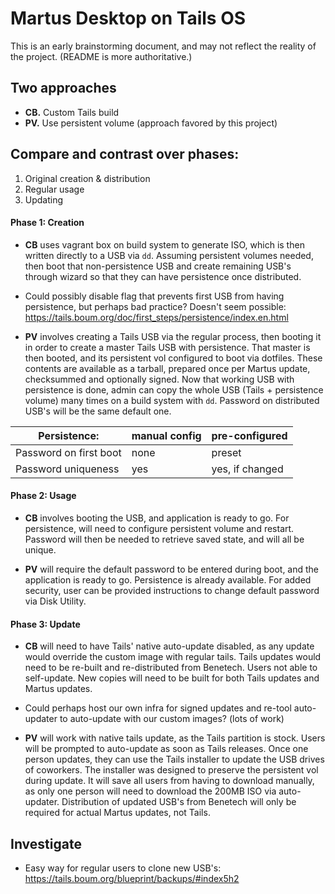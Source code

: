 # Martus Desktop on Tails OS

This is an early brainstorming document, and may not reflect the reality
of the project. (README is more authoritative.)

## Two approaches

- **CB.** Custom Tails build
- **PV.** Use persistent volume (approach favored by this project)

## Compare and contrast over phases:

1. Original creation & distribution
2. Regular usage
3. Updating

#### Phase 1: Creation

- **CB** uses vagrant box on build system to generate ISO, which is then written directly to a USB via `dd`. Assuming persistent volumes needed, then boot that non-persistence USB and create remaining USB's through wizard so that they can have persistence once distributed.

* Could possibly disable flag that prevents first USB from having persistence, but perhaps bad practice? Doesn't seem possible: https://tails.boum.org/doc/first_steps/persistence/index.en.html

- **PV** involves creating a Tails USB via the regular process, then booting it in order to create a master Tails USB with persistence. That master is then booted, and its persistent vol configured to boot via dotfiles. These contents are available as a tarball, prepared once per Martus update, checksummed and optionally signed. Now that working USB with persistence is done, admin can copy the whole USB (Tails + persistence volume) many times on a build system with `dd`. Password on distributed USB's will be the same default one.

| Persistence:           | manual config | pre-configured |
|------------------------|---------------|----------------|
| Password on first boot | none | preset |
| Password uniqueness    | yes | yes, if changed |

#### Phase 2: Usage

- **CB** involves booting the USB, and application is ready to go. For persistence, will need to configure persistent volume and restart. Password will then be needed to retrieve saved state, and will all be unique.

- **PV** will require the default password to be entered during boot, and the application is ready to go. Persistence is already available. For added security, user can be provided instructions to change default password via Disk Utility.

#### Phase 3: Update

- **CB** will need to have Tails' native auto-update disabled, as any update would override the custom image with regular tails. Tails updates would need to be re-built and re-distributed from Benetech. Users not able to self-update. New copies will need to be built for both Tails updates and Martus updates.

* Could perhaps host our own infra for signed updates and re-tool auto-updater to auto-update with our custom images? (lots of work)

- **PV** will work with native tails update, as the Tails partition is stock. Users will be prompted to auto-update as soon as Tails releases. Once one person updates, they can use the Tails installer to update the USB drives of coworkers. The installer was designed to preserve the persistent vol during update. It will save all users from having to download manually, as only one person will need to download the 200MB ISO via auto-updater. Distribution of updated USB's from Benetech will only be required for actual Martus updates, not Tails.

## Investigate

- Easy way for regular users to clone new USB's:
https://tails.boum.org/blueprint/backups/#index5h2
